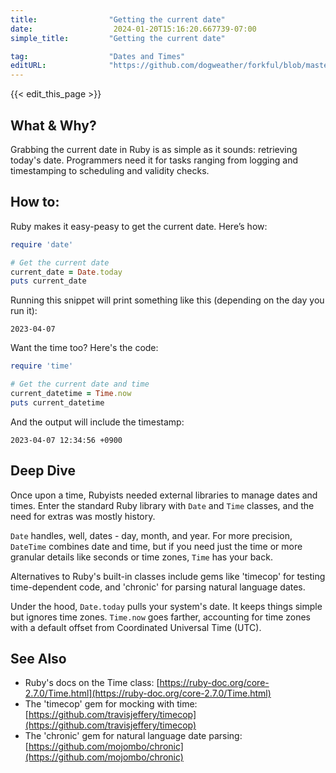 ```yaml
---
title:                "Getting the current date"
date:                  2024-01-20T15:16:20.667739-07:00
simple_title:         "Getting the current date"

tag:                  "Dates and Times"
editURL:              "https://github.com/dogweather/forkful/blob/master/content/en/ruby/getting-the-current-date.md"
---
```


{{< edit_this_page >}}

## What & Why?
Grabbing the current date in Ruby is as simple as it sounds: retrieving today's date. Programmers need it for tasks ranging from logging and timestamping to scheduling and validity checks.

## How to:
Ruby makes it easy-peasy to get the current date. Here’s how:

```ruby
require 'date'

# Get the current date
current_date = Date.today
puts current_date
```

Running this snippet will print something like this (depending on the day you run it):

```
2023-04-07
```

Want the time too? Here's the code:

```ruby
require 'time'

# Get the current date and time
current_datetime = Time.now
puts current_datetime
```

And the output will include the timestamp:

```
2023-04-07 12:34:56 +0900
```

## Deep Dive
Once upon a time, Rubyists needed external libraries to manage dates and times. Enter the standard Ruby library with `Date` and `Time` classes, and the need for extras was mostly history.

`Date` handles, well, dates - day, month, and year. For more precision, `DateTime` combines date and time, but if you need just the time or more granular details like seconds or time zones, `Time` has your back.

Alternatives to Ruby's built-in classes include gems like 'timecop' for testing time-dependent code, and 'chronic' for parsing natural language dates.

Under the hood, `Date.today` pulls your system's date. It keeps things simple but ignores time zones. `Time.now` goes farther, accounting for time zones with a default offset from Coordinated Universal Time (UTC).

## See Also
* Ruby's docs on the Time class: [https://ruby-doc.org/core-2.7.0/Time.html](https://ruby-doc.org/core-2.7.0/Time.html)
* The 'timecop' gem for mocking with time: [https://github.com/travisjeffery/timecop](https://github.com/travisjeffery/timecop)
* The 'chronic' gem for natural language date parsing: [https://github.com/mojombo/chronic](https://github.com/mojombo/chronic)
